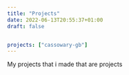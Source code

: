 ```yaml
---
title: "Projects"
date: 2022-06-13T20:55:37+01:00
draft: false


projects: ["cassowary-gb"]
---
```


My projects that i made that are projects
